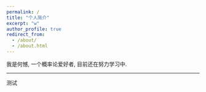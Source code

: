 ```yaml
---
permalink: /
title: "个人简介"
excerpt: "w"
author_profile: true
redirect_from: 
  - /about/
  - /about.html
---
```


我是何憾, 一个概率论爱好者, 目前还在努力学习中. 

 ----------------------

测试